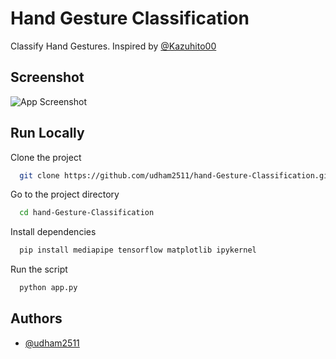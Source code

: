 
# Hand Gesture Classification

Classify Hand Gestures. Inspired by [@Kazuhito00](https://github.com/Kazuhito00)
## Screenshot

![App Screenshot](https://via.placeholder.com/468x300?text=App+Screenshot+Here)
## Run Locally

Clone the project

```bash
  git clone https://github.com/udham2511/hand-Gesture-Classification.git
```

Go to the project directory

```bash
  cd hand-Gesture-Classification
```

Install dependencies

```bash
  pip install mediapipe tensorflow matplotlib ipykernel
```

Run the script

```bash
  python app.py
```


## Authors

- [@udham2511](https://www.github.com/udham2511)

